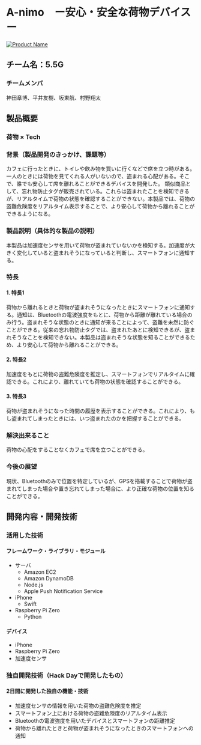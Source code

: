 # A-nimo　ー安心・安全な荷物デバイスー
[![Product Name](image.png)](https://www.youtube.com/watch?v=WaeQqMHJidM)
## チーム名：5.5G
### チームメンバ
神田章博、平井友樹、坂東航、村野翔太
## 製品概要
### 荷物 × Tech

### 背景（製品開発のきっかけ、課題等）
カフェに行ったときに、トイレや飲み物を買いに行くなどで席を立つ時がある。一人のときには荷物を見てくれる人がいないので、盗まれる心配がある。そこで、誰でも安心して席を離れることができるデバイスを開発した。
類似商品として、忘れ物防止タグが販売されている。これらは盗まれたことを検知できるが、リアルタイムで荷物の状態を確認することができない。本製品では、荷物の盗難危険度をリアルタイム表示することで、より安心して荷物から離れることができるようになる。

### 製品説明（具体的な製品の説明）
本製品は加速度センサを用いて荷物が盗まれていないかを検知する。加速度が大きく変化していると盗まれそうになっていると判断し、スマートフォンに通知する。

### 特長
#### 1. 特長1
荷物から離れるときと荷物が盗まれそうになったときにスマートフォンに通知する。通知は、Bluetoothの電波強度をもとに、荷物から距離が離れている場合のみ行う。盗まれそうな状態のときに通知が来ることによって、盗難を未然に防ぐことができる。従来の忘れ物防止タグでは、盗まれたあとに検知できるが、盗まれそうなことを検知できない。本製品は盗まれそうな状態を知ることができるため、より安心して荷物から離れることができる。

#### 2. 特長2
加速度をもとに荷物の盗難危険度を推定し、スマートフォンでリアルタイムに確認できる。これにより、離れていても荷物の状態を確認することができる。

#### 3. 特長3
荷物が盗まれそうになった時間の履歴を表示することができる。これにより、もし盗まれてしまったときには、いつ盗まれたのかを把握することができる。

### 解決出来ること
荷物の心配をすることなくカフェで席を立つことができる。

### 今後の展望
現状、Bluetoothのみで位置を特定しているが、GPSを搭載することで荷物が盗まれてしまった場合や置き忘れてしまった場合に、より正確な荷物の位置を知ることができる。

## 開発内容・開発技術
### 活用した技術
#### フレームワーク・ライブラリ・モジュール
* サーバ
  * Amazon EC2
  * Amazon DynamoDB 
  * Node.js
  * Apple Push Notification Service
* iPhone
  * Swift
* Raspberry Pi Zero
  * Python

#### デバイス
* iPhone
* Raspberry Pi Zero
* 加速度センサ

### 独自開発技術（Hack Dayで開発したもの）
#### 2日間に開発した独自の機能・技術
* 加速度センサの情報を用いた荷物の盗難危険度を推定
* スマートフォン上における荷物の盗難危険度のリアルタイム表示
* Bluetoothの電波強度を用いたデバイスとスマートフォンの距離推定
* 荷物から離れたときと荷物が盗まれそうになったときのスマートフォンへの通知
